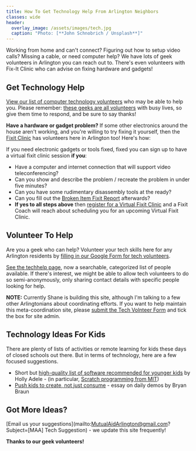 ```yaml
---
title: How To Get Technology Help From Arlington Neighbors
classes: wide
header:
  overlay_image: /assets/images/tech.jpg
  caption: "Photo: [**John Schnobrich / Unsplash**]"
---
```


Working from home and can't connect?  Figuring out how to setup video calls?  Missing a cable, or need computer help?  We have lots of geek volunteers in Arlington you can reach out to.  There's even volunteers with Fix-It Clinic who can advise on fixing hardware and gadgets!

## Get Technology Help

[View our list of computer technology volunteers](/techhelp) who may be able to help you.  Please remember: [these geeks are all volunteers](/techhelp) with busy lives, so give them time to respond, and be sure to say thanks!

**Have a hardware or gadget problem?** If some other electronics around the house aren't working, and you're willing to try fixing it yourself, then the [Fixit Clinic](https://fixitclinic.blogspot.com/) <a href="https://www.facebook.com/FixitClinic/"><i class="fab fa-facebook"></i></a> has volunteers here in Arlington too!  Here's how:

If you need electronic gadgets or tools fixed, fixed you can sign up to have a virtual fixit clinic session **if you**:

- Have a computer and internet connection that will support video teleconferencing?
- Can you show and describe the problem / recreate the problem in under five minutes?
- Can you have some rudimentary disassembly tools at the ready?
- Can you fill out the [Broken Item Fixit Report](http://bit.ly/brokenitemreport) afterwards?
- **If yes to all steps above** then [register for a Virtual Fixit Clinic](http://bit.ly/fixitcheckin) and a Fixit Coach will reach about scheduling you for an upcoming Virtual Fixit Clinic.

## Volunteer To Help

Are you a geek who can help?  Volunteer your tech skills here for any Arlington residents by [filling in our Google Form for tech volunteers](https://forms.gle/uwiPfacsSabgk9v67).

[See the techhelp page](/techhelp), now a searchable, categorized list of people available.  If there's interest, we might be able to allow tech volunteers to do so semi-anonymously, only sharing contact details with specific people looking for help.

**NOTE:** Currently Shane is building this site, although I'm talking to a few other Arlingtonians about coordinating efforts.  If you want to help maintain this meta-coordination site, please [submit the Tech Volnteer Form](https://forms.gle/uwiPfacsSabgk9v67) and tick the box for site admin.

## Technology Ideas For Kids

There are plenty of lists of activities or remote learning for kids these days of closed schools out there.  But in terms of technology, here are a few focused suggestions.

- Short but [high-quality list of software recommended for younger kids](https://github.com/HollyAdele/awesome-programming-for-kids) by Holly Adele - (in particular, [Scratch programming from MIT](https://scratch.mit.edu/))
- [Push kids to create, not just consume](https://www.bryanbraun.com/2019/07/16/daily-demos-a-ritual-for-raising-kids-that-create/) - essay on daily demos by Bryan Braun

## Got More Ideas?

[Email us your suggestions](mailto:MutualAidArlington@gmail.com?Subject=[MAA] Tech Suggestion) - we update this site frequently!

**Thanks to our geek volunteers!** <span style="color: #666699"><i class="fa fa-laptop"></i></span>